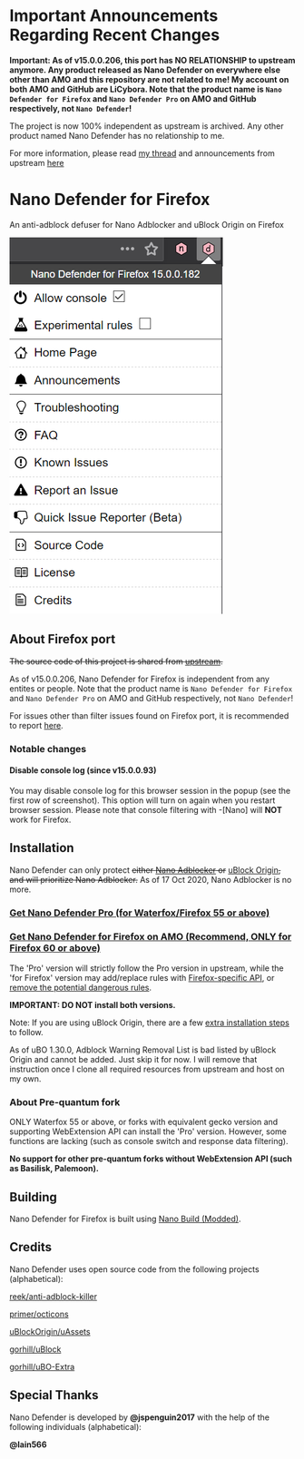 # Important Announcements Regarding Recent Changes

**Important: As of v15.0.0.206, this port has NO RELATIONSHIP to upstream anymore. Any product released as Nano Defender on everywhere else other than AMO and this repository are not related to me! My account on both AMO and GitHub are LiCybora. Note that the product name is `Nano Defender for Firefox` and `Nano Defender Pro` on AMO and GitHub respectively, not `Nano Defender`!**

The project is now 100% independent as upstream is archived. Any other product named Nano Defender has no relationship to me.

For more information, please read [my thread](https://github.com/LiCybora/NanoDefenderFirefox/issues/187) and announcements from upstream [here](https://github.com/NanoAdblocker/NanoCore/issues/362)

# Nano Defender for Firefox

An anti-adblock defuser for Nano Adblocker and uBlock Origin on Firefox

![Popup Panel Screenshot](https://raw.githubusercontent.com/LiCybora/NanoDefenderFirefox/master/screenshot.png)

## About Firefox port

<del>The source code of this project is shared from [upstream](https://github.com/jspenguin2017/uBlockProtector).</del>

As of v15.0.0.206, Nano Defender for Firefox is independent from any entites or people. Note that the product name is `Nano Defender for Firefox` and `Nano Defender Pro` on AMO and GitHub respectively, not `Nano Defender`!

For issues other than filter issues found on Firefox port, it is recommended to report [here](https://github.com/LiCybora/NanoDefenderFirefox/issues).

### Notable changes

#### Disable console log (since v15.0.0.93)

You may disable console log for this browser session in the popup (see the first row of screenshot). This option will turn on again when you restart browser session. Please note that console filtering with -[Nano] will **NOT** work for Firefox.

## Installation

Nano Defender can only protect <del>either [Nano Adblocker](https://github.com/LiCybora/NanoCoreFirefox) or</del> [uBlock Origin](https://github.com/gorhill/ublock)<del>, and will prioritize Nano Adblocker.</del> As of 17 Oct 2020, Nano Adblocker is no more.

### [Get Nano Defender Pro (for Waterfox/Firefox 55 or above)](https://github.com/LiCybora/NanoDefenderFirefox/releases/)

### [Get Nano Defender for Firefox on AMO (Recommend, ONLY for Firefox 60 or above)](https://addons.mozilla.org/en-US/firefox/addon/nano-defender-firefox/)

The 'Pro' version will strictly follow the Pro version in upstream, while the 'for Firefox' version may add/replace rules with [Firefox-specific API](https://developer.mozilla.org/en-US/docs/Mozilla/Add-ons/WebExtensions/API/webRequest/filterResponseData), or [remove the potential dangerous rules](https://extensionworkshop.com/documentation/develop/build-a-secure-extension/).

**IMPORTANT: DO NOT install both versions.**

Note: If you are using uBlock Origin, there are a few [extra installation steps](https://ghcdn.rawgit.org/LiCybora/NanoDefenderFirefox/master/docs/index.html#extra-installation-steps-for-ublock-origin) to follow.

As of uBO 1.30.0, Adblock Warning Removal List is bad listed by uBlock Origin and cannot be added. Just skip it for now. I will remove that instruction once I clone all required resources from upstream and host on my own. 

### About Pre-quantum fork

ONLY Waterfox 55 or above, or forks with equivalent gecko version and supporting WebExtension API can install the 'Pro' version.
However, some functions are lacking (such as console switch and response data filtering).

**No support for other pre-quantum forks without WebExtension API (such as Basilisk, Palemoon).**

## Building

Nano Defender for Firefox is built using
[Nano Build (Modded)](https://github.com/LiCybora/NanoBuild).

## Credits

Nano Defender uses open source code from the following projects (alphabetical):

[reek/anti-adblock-killer](https://github.com/reek/anti-adblock-killer)

[primer/octicons](https://github.com/primer/octicons/)

[uBlockOrigin/uAssets](https://github.com/uBlockOrigin/uAssets)

[gorhill/uBlock](https://github.com/gorhill/uBlock)

[gorhill/uBO-Extra](https://github.com/gorhill/uBO-Extra)

## Special Thanks

Nano Defender is developed by **@jspenguin2017** with the help of the following
individuals (alphabetical):

**@lain566**
